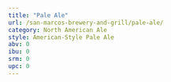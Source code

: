 ```yaml
---
title: "Pale Ale"
url: /san-marcos-brewery-and-grill/pale-ale/
category: North American Ale
style: American-Style Pale Ale
abv: 0
ibu: 0
srm: 0
upc: 0
---
```


